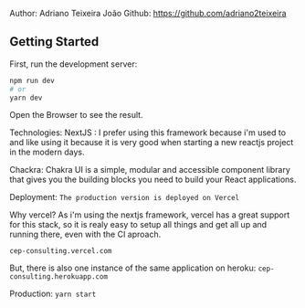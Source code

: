 Author: Adriano Teixeira João
Github: https://github.com/adriano2teixeira

## Getting Started

First, run the development server:

```bash
npm run dev
# or
yarn dev
```
Open the Browser to see the result.

Technologies:
NextJS : I prefer using this framework because i'm used to and like using it because it is very good when starting a new reactjs project in the modern days.

Chackra: Chakra UI is a simple, modular and accessible component library that gives you the building blocks you need to build your React applications.


Deployment:
```The production version is deployed on Vercel```

Why vercel?
As i'm using the nextjs framework, vercel has a great support for this stack, so it is realy easy to setup all things and get all up and running there, even with the CI aproach.

```cep-consulting.vercel.com```

But, there is also one instance of the same application on heroku:
```cep-consulting.herokuapp.com```


Production:
``yarn start``